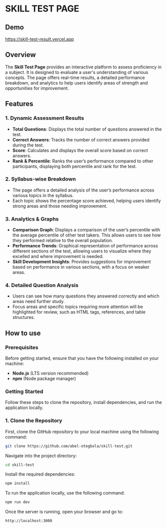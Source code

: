 # SKILL TEST PAGE

## Demo
https://skill-test-result.vercel.app

## Overview

The **Skill Test Page** provides an interactive platform to assess proficiency in a subject. It is designed to evaluate a user's understanding of various concepts. The page offers real-time results, a detailed performance breakdown, and analytics to help users identify areas of strength and opportunities for improvement.

## Features

### 1. **Dynamic Assessment Results**
   - **Total Questions**: Displays the total number of questions answered in the test.
   - **Correct Answers**: Tracks the number of correct answers provided during the test.
   - **Score**: Calculates and displays the overall score based on correct answers.
   - **Rank & Percentile**: Ranks the user’s performance compared to other participants, displaying both percentile and rank for the test.

### 2. **Syllabus-wise Breakdown**
   - The page offers a detailed analysis of the user’s performance across various topics in the syllabus.
   - Each topic shows the percentage score achieved, helping users identify strong areas and those needing improvement.

### 3. **Analytics & Graphs**
   - **Comparison Graph**: Displays a comparison of the user’s percentile with the average percentile of other test takers. This allows users to see how they performed relative to the overall population.
   - **Performance Trends**: Graphical representation of performance across different sections of the test, allowing users to visualize where they excelled and where improvement is needed.
   - **Skill Development Insights**: Provides suggestions for improvement based on performance in various sections, with a focus on weaker areas.

### 4. **Detailed Question Analysis**
   - Users can see how many questions they answered correctly and which areas need further study.
   - Focus areas and specific topics requiring more attention will be highlighted for review, such as HTML tags, references, and table structures.

## How to use
### Prerequisites

Before getting started, ensure that you have the following installed on your machine:

- **Node.js** (LTS version recommended)
- **npm** (Node package manager)

### Getting Started

Follow these steps to clone the repository, install dependencies, and run the application locally.

### 1. Clone the Repository

First, clone the GitHub repository to your local machine using the following command:

```bash
git clone https://github.com/abel-otegbola/skill-test.git
```

Navigate into the project directory:
```bash
cd skill-test
```

Install the required dependencies:
```bash
npm install
```

To run the application locally, use the following command:
```bash
npm run dev
```

Once the server is running, open your browser and go to:
```bash
http://localhost:3000
```
